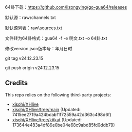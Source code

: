 64卦下载：https://github.com/lizongying/go-gua64/releases

默认源：raw\channels.txt

默认源列表：raw\sources.txt

文件转为64卦格式：gua64 -f -e 明文.txt -o 64卦.txt

修改version.json版本号：年月日时

git tag v24.12.23.15

git push origin v24.12.23.15

## Credits
This repo relies on the following third-party projects:
- [xisohi/XHlive](https://github.com/xisohi/XHlive)
- [xisohi/XHlive/tree/main](https://github.com/xisohi/XHlive/tree/main) (Updated: 7415ee2719a424bdabf1f72559a42d363c498d6f)
- [xisohi/XHlive/tree/kitkat](https://github.com/xisohi/XHlive/tree/kitkat) (Updated: 173644e483a4df89e0be04e68c9abd85fd0ddb79)